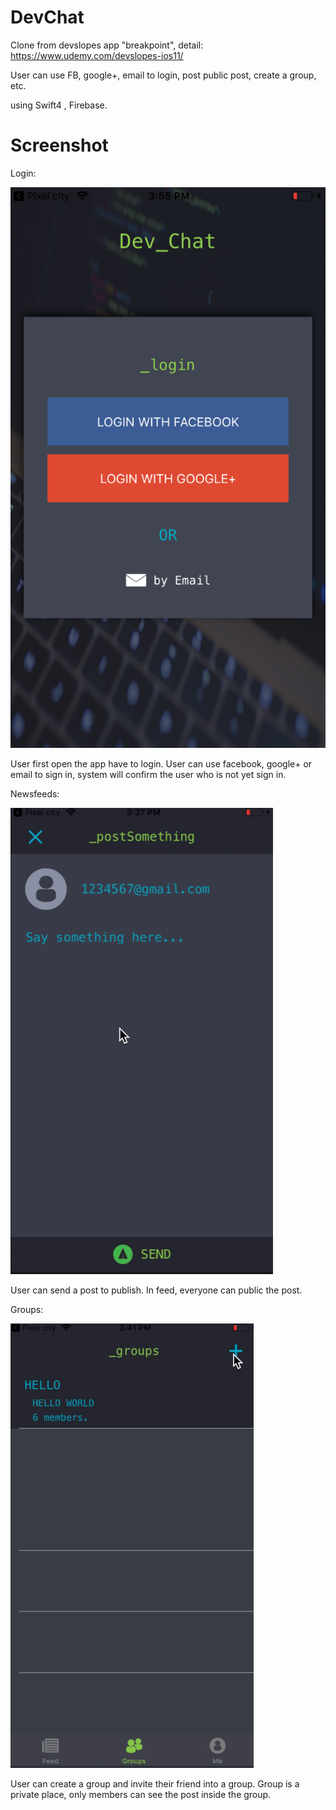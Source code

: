 # DevChat
Clone from devslopes app "breakpoint", detail: https://www.udemy.com/devslopes-ios11/ 

User can use FB, google+, email to login,
post public post, create a group, etc.

using Swift4 , Firebase.

# Screenshot
Login:

![image](https://github.com/CyuanChen/DevChat/blob/master/login.png)

User first open the app have to login. User can use facebook, google+ or email to sign in,
system will confirm the user who is not yet sign in.


Newsfeeds:

![image](https://github.com/CyuanChen/DevChat/blob/master/feed.gif)


User can send a post to publish. In feed, everyone can public the post.


Groups: 

![image](https://github.com/CyuanChen/DevChat/blob/master/group.gif)


User can create a group and invite their friend into a group.
Group is a private place, only members can see the post inside the group.


